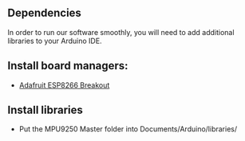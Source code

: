 ## Dependencies
In order to run our software smoothly, you will need to add additional libraries to your Arduino IDE.

## Install board managers:

* [Adafruit ESP8266 Breakout](https://learn.adafruit.com/adafruit-huzzah-esp8266-breakout/using-arduino-ide) 

## Install libraries

* Put the MPU9250 Master folder into Documents/Arduino/libraries/
